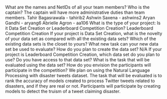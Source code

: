 What are the names and NetIDs of all your team members? Who is the captain? The captain will have more administrative duties than team members.
Tahir Bagasrawala - tahirib2
Ashwin Saxena - ashwins2
Aryan Gandhi - aryang6
Abrielle Agron - aa106
What is the type of your project: Is it Data Set Creation or Leaderboard Competition Creation? 
Leaderboard Competition Creation
If your project is Data Set Creation, what is the novelty of your data set as compared with all the existing data sets? Which of the existing data sets is the closet to yours? What new task can your new data set be used to evaluate? How do you plan to create the data set? 
N/A
If your project is Leaderboard Competition Creation, which data set do you plan to use? Do you have access to that data set?  What is the task that will be evaluated using the data set? How do you envision the participants will participate in the competition?
We plan on using the Natural Language Processing with disaster tweets dataset. The task that will be evaluated is to rank the accuracy of models created to process Twitter tweets related to disasters, and if they are real or not. Participants will participate by creating models to detect the truism of a tweet claiming disaster.

